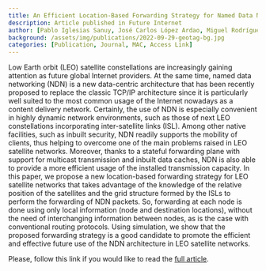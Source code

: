 ```yaml
---
title: An Efficient Location-Based Forwarding Strategy for Named Data Networking and LEO Satellite Communications
description: Article published in Future Internet
author: [Pablo Iglesias Sanuy, José Carlos López Ardao, Miguel Rodríguez Pérez, Sergio Herrería Alonso, Andrés Suárez González, Raúl F. Rodríguez Rubio]
background: /assets/img/publications/2022-09-29-geotag-bg.jpg
categories: [Publication, Journal, MAC, Access Link]
---
```

Low Earth orbit (LEO) satellite constellations are increasingly gaining attention as future global Internet providers. At the same time, named data networking (NDN) is a new data-centric architecture that has been recently proposed to replace the classic TCP/IP architecture since it is particularly well suited to the most common usage of the Internet nowadays as a content delivery network. Certainly, the use of NDN is especially convenient in highly dynamic network environments, such as those of next LEO constellations incorporating inter-satellite links (ISL). Among other native facilities, such as inbuilt security, NDN readily supports the mobility of clients, thus helping to overcome one of the main problems raised in LEO satellite networks. Moreover, thanks to a stateful forwarding plane with support for multicast transmission and inbuilt data caches, NDN is also able to provide a more efficient usage of the installed transmission capacity. In this paper, we propose a new location-based forwarding strategy for LEO satellite networks that takes advantage of the knowledge of the relative position of the satellites and the grid structure formed by the ISLs to perform the forwarding of NDN packets. So, forwarding at each node is done using only local information (node and destination locations), without the need of interchanging information between nodes, as is the case with conventional routing protocols. Using simulation, we show that the proposed forwarding strategy is a good candidate to promote the efficient and effective future use of the NDN architecture in LEO satellite networks. 

Please, follow this link if you would like to read the [full article](https://doi.org/10.3390/fi14100285).
